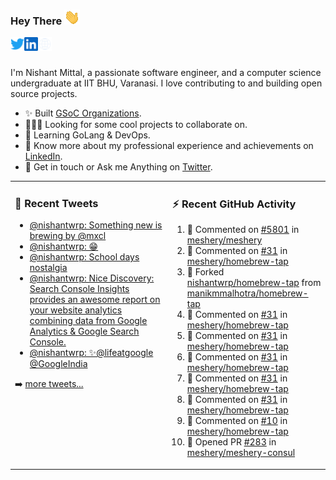 ### Hey There <img src="./assets/wave.gif" width="25px">
<a href="http://urls.nishantwrp.com/github-to-twitter" target="_blank">
  <img align="left" alt="Nishant's Twitter" width="22px" src="./assets/twitter.svg" />
</a>
<a href="http://urls.nishantwrp.com/github-to-linkedin" target="_blank">
  <img align="left" alt="Nishant's LinkedIn" width="22px" src="./assets/linkedin.svg" />
</a>
<a href="http://urls.nishantwrp.com/github-to-site" target="_blank">
  <img align="left" alt="Nishant's Site" width="22px" src="./assets/globe.svg" />
</a>
<br /><br />

I'm Nishant Mittal, a passionate software engineer, and a computer science undergraduate at IIT BHU, Varanasi. I love contributing to and building open source projects.

- ✨ Built [GSoC Organizations](https://www.gsocorganizations.dev/).
- 👨🏽‍💻 Looking for some cool projects to collaborate on.
- 🌱 Learning GoLang & DevOps.
- 🚀 Know more about my professional experience and achievements on [LinkedIn](http://urls.nishantwrp.com/github-to-linkedin).
- 💬 Get in touch or Ask me Anything on [Twitter](http://urls.nishantwrp.com/github-to-twitter).

<table><tr>
<td valign="top" width="50%">

### 📱 Recent Tweets
<!-- TWITTER:START -->
- [@nishantwrp: Something new is brewing by @mxcl](https://rss.app/articles/cb4e791f6f6d729c074351566bd3a7c508111d6e1136a1e9c3ec930d979628d4f61eb1492ac7df6df7a06375d712099266d261e2c11178138d)
- [@nishantwrp: 😁](https://rss.app/articles/cb4e791f6f6d729c074351566bd3a7c508111d6e1136a1e9c3ec930d979628d4f61eb1492ac7df6df7a06274d71c0a9a69dd6ee4c7127c1c8f)
- [@nishantwrp: School days nostalgia](https://rss.app/articles/cb4e791f6f6d729c074351566bd3a7c508111d6e1136a1e9c3ec930d979628d4f61eb1492ac7df6df7a36a7cdd120d9360d26ee8c7117d1489)
- [@nishantwrp: Nice Discovery: Search Console Insights  provides an awesome report on your website analytics combining data from Google Analytics &amp; Google Search Console.](https://rss.app/articles/cb4e791f6f6d729c074351566bd3a7c508111d6e1136a1e9c3ec930d979628d4f61eb1492ac7df6df7a26d75d91d0a9a61dd6ae1ca107b1188)
- [@nishantwrp: ✨@lifeatgoogle @GoogleIndia](https://rss.app/articles/cb4e791f6f6d729c074351566bd3a7c508111d6e1136a1e9c3ec930d979628d4f61eb1492ac7df6df7a26c7fd613069060dc61e5ca177a1c8f)
<!-- TWITTER:END -->
➡️ [more tweets...](http://urls.nishantwrp.com/github-to-twitter)

</td>
<td valign="top" width="50%">

### ⚡ Recent GitHub Activity
<!--RECENT_ACTIVITY:start-->
1. 💬 Commented on [#5801](https://github.com/meshery/meshery/issues/5801#issuecomment-1182983016) in [meshery/meshery](https://github.com/meshery/meshery)
2. 💬 Commented on [#31](https://github.com/meshery/homebrew-tap/pull/31#discussion_r919824572) in [meshery/homebrew-tap](https://github.com/meshery/homebrew-tap)
3. 🔱 Forked [nishantwrp/homebrew-tap](https://github.com/nishantwrp/homebrew-tap) from [manikmmalhotra/homebrew-tap](https://github.com/manikmmalhotra/homebrew-tap)
4. 💬 Commented on [#31](https://github.com/meshery/homebrew-tap/pull/31#discussion_r919803464) in [meshery/homebrew-tap](https://github.com/meshery/homebrew-tap)
5. 💬 Commented on [#31](https://github.com/meshery/homebrew-tap/pull/31#discussion_r919790125) in [meshery/homebrew-tap](https://github.com/meshery/homebrew-tap)
6. 💬 Commented on [#31](https://github.com/meshery/homebrew-tap/pull/31#discussion_r919794692) in [meshery/homebrew-tap](https://github.com/meshery/homebrew-tap)
7. 💬 Commented on [#31](https://github.com/meshery/homebrew-tap/pull/31#discussion_r919794392) in [meshery/homebrew-tap](https://github.com/meshery/homebrew-tap)
8. 💬 Commented on [#31](https://github.com/meshery/homebrew-tap/pull/31#discussion_r919793043) in [meshery/homebrew-tap](https://github.com/meshery/homebrew-tap)
9. 💬 Commented on [#10](https://github.com/meshery/homebrew-tap/issues/10#issuecomment-1182548455) in [meshery/homebrew-tap](https://github.com/meshery/homebrew-tap)
10. 💪 Opened PR [#283](https://github.com/meshery/meshery-consul/pull/283) in [meshery/meshery-consul](https://github.com/meshery/meshery-consul)
<!--RECENT_ACTIVITY:end-->

</td>
</tr></table>
